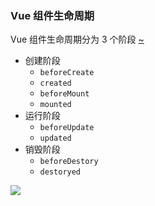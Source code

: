### Vue 组件生命周期

Vue 组件生命周期分为 3 个阶段 [~](https://fgq233.github.io/imgs/vue/lifecycle.png)
 
* 创建阶段
  * `beforeCreate`  
  * `created`   
  * `beforeMount` 
  * `mounted`
* 运行阶段
  * `beforeUpdate`
  * `updated`
* 销毁阶段
  * `beforeDestory`
  * `destoryed`
 
![](https://fgq233.github.io/imgs/vue/lifecycle2.png)


